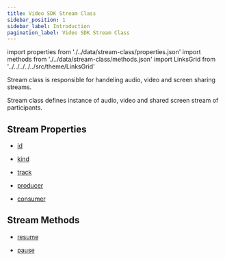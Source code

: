 ```yaml
---
title: Video SDK Stream Class
sidebar_position: 1
sidebar_label: Introduction
pagination_label: Video SDK Stream Class
---
```


<div id="tailwind" class="sdk-api-ref">

import properties from './../data/stream-class/properties.json'
import methods from './../data/stream-class/methods.json'
import LinksGrid from '../../../../../src/theme/LinksGrid'

Stream class is responsible for handeling audio, video and screen sharing streams.

Stream class defines instance of audio, video and shared screen stream of participants.

## Stream Properties

<div class="links-grid">

<div>

- [id](./properties#id)

</div>
<div>

- [kind](./properties#kind)

</div>
<div>

- [track](./properties#track)

</div>
<div>

- [producer](./properties#producer)

</div>
<div>

- [consumer](./properties#consumer)

</div>

</div>

## Stream Methods

<div class="links-grid">

<div>

- [resume](./methods#resume)

</div>
<div>

- [pause](./methods#pause)

</div>

</div>

</div>
